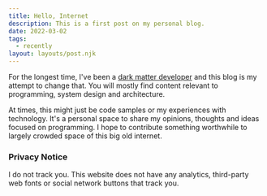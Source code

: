 ```yaml
---
title: Hello, Internet
description: This is a first post on my personal blog.
date: 2022-03-02
tags:
  - recently
layout: layouts/post.njk
---
```


For the longest time, I've been a [dark matter developer](https://www.hanselman.com/blog/dark-matter-developers-the-unseen-99) and this blog is my attempt to change that. You will mostly find content relevant to programming, system design and architecture.

At times, this might just be code samples or my experiences with technology. It's a personal space to share my opinions, thoughts and ideas focused on programming. I hope to contribute something worthwhile to largely crowded space of this big old internet.

### Privacy Notice

I do not track you. This website does not have any analytics, third-party web fonts or social network buttons that track you.
